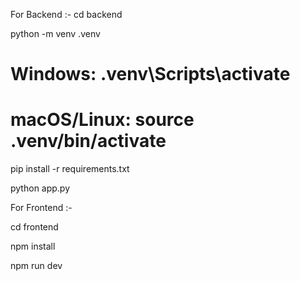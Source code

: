 For Backend :-
cd backend

python -m venv .venv

# Windows: .venv\Scripts\activate

# macOS/Linux: source .venv/bin/activate

pip install -r requirements.txt

python app.py



For Frontend :-

cd frontend

npm install

npm run dev
